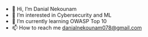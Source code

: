 - 👋 Hi, I’m Danial Nekounam
- 👀 I’m interested in Cybersecurity and ML
- 🌱 I’m currently learning OWASP Top 10
- 📫 How to reach me danialnekounam078@gmail.com

<!---
Dnekounam/Dnekounam is a ✨ special ✨ repository because its `README.md` (this file) appears on your GitHub profile.
You can click the Preview link to take a look at your changes.
--->
